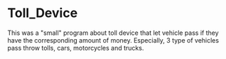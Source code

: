 # Toll_Device
This was a "small" program about toll device that let vehicle pass if they have the corresponding amount of money. Especially, 3 type of vehicles pass throw tolls, cars, motorcycles and trucks.
